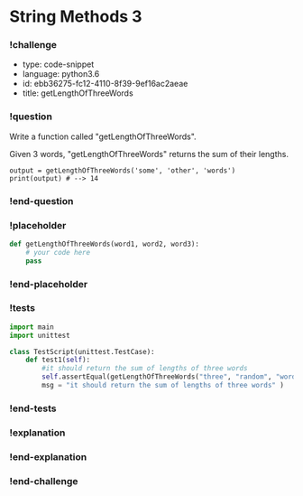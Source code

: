 # String Methods 3

### !challenge

* type: code-snippet
* language: python3.6
* id: ebb36275-fc12-4110-8f39-9ef16ac2aeae
* title: getLengthOfThreeWords

### !question

Write a function called "getLengthOfThreeWords".

Given 3 words, "getLengthOfThreeWords" returns the sum of their lengths.

```
output = getLengthOfThreeWords('some', 'other', 'words')
print(output) # --> 14
```

### !end-question

### !placeholder

```python
def getLengthOfThreeWords(word1, word2, word3):
    # your code here
    pass

```

### !end-placeholder

### !tests

```python
import main
import unittest

class TestScript(unittest.TestCase):
    def test1(self):
        #it should return the sum of lengths of three words
        self.assertEqual(getLengthOfThreeWords("three", "random", "words"), 16,
        msg = "it should return the sum of lengths of three words" )

```

### !end-tests

### !explanation

### !end-explanation

### !end-challenge
